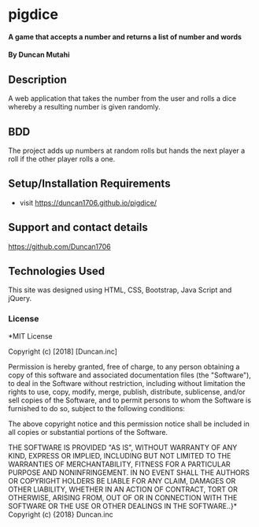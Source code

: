 # pigdice

#### A game that accepts a number and returns a list of number and words

#### By **Duncan Mutahi**

## Description

A web application that takes the  number from the user and rolls a dice whereby a resulting number is given randomly.

## BDD
The project adds up numbers at random rolls but hands the next player a roll if the other player rolls a one.

## Setup/Installation Requirements

* visit https://duncan1706.github.io/pigdice/


## Support and contact details

https://github.com/Duncan1706

## Technologies Used

This site was designed using HTML, CSS, Bootstrap, Java Script and jQuery.


### License
*MIT License

Copyright (c) [2018] [Duncan.inc]

Permission is hereby granted, free of charge, to any person obtaining a copy of this software and associated documentation files (the "Software"), to deal in the Software without restriction, including without limitation the rights to use, copy, modify, merge, publish, distribute, sublicense, and/or sell copies of the Software, and to permit persons to whom the Software is furnished to do so, subject to the following conditions:

The above copyright notice and this permission notice shall be included in all copies or substantial portions of the Software.

THE SOFTWARE IS PROVIDED "AS IS", WITHOUT WARRANTY OF ANY KIND, EXPRESS OR IMPLIED, INCLUDING BUT NOT LIMITED TO THE WARRANTIES OF MERCHANTABILITY, FITNESS FOR A PARTICULAR PURPOSE AND NONINFRINGEMENT. IN NO EVENT SHALL THE AUTHORS OR COPYRIGHT HOLDERS BE LIABLE FOR ANY CLAIM, DAMAGES OR OTHER LIABILITY, WHETHER IN AN ACTION OF CONTRACT, TORT OR OTHERWISE, ARISING FROM, OUT OF OR IN CONNECTION WITH THE SOFTWARE OR THE USE OR OTHER DEALINGS IN THE SOFTWARE..}* Copyright (c) {2018} Duncan.inc
